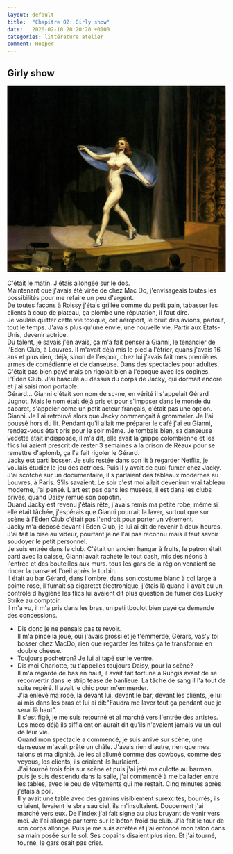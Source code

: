 ```yaml
---
layout: default
title:  "Chapitre 02: Girly show"
date:   2020-02-10 20:20:20 +0100
categories: littérature atelier
comment: Hooper
---
```


## Girly show

![Girly show](/assets/girly-show-hopper.jpg "Girly show - Edward Hopper.")



C'était le matin. J'étais allongée sur le dos.  
Maintenant que j'avais été virée de chez Mac Do, j'envisageais toutes les possibilités pour me refaire un peu d'argent.  
De toutes façons à Roissy j'étais grillée comme du petit pain, tabasser les clients à coup de plateau, ça plombe une réputation, il faut dire.  
Je voulais quitter cette vie toxique, cet aéroport, le bruit des avions, partout, tout le temps. J'avais plus qu'une envie, une nouvelle vie. Partir aux États-Unis, devenir actrice.  
Du talent, je savais j'en avais, ça m'a fait penser à Gianni, le tenancier de l'Eden Club, à Louvres. Il m'avait déjà mis le pied à l'étrier, quans j'avais 16 ans et plus rien, déjà, sinon de l'espoir, chez lui j'avais fait mes premières armes de comédienne et de danseuse. Dans des spectacles pour adultes.  
C'était pas bien payé mais on rigolait bien à l'époque avec les copines.  
L'Eden Club. J'ai basculé au dessus du corps de Jacky, qui dormait encore et j'ai saisi mon portable.  
Gérard... Gianni c'était son nom de sc-ne, en vérité il s'appelait Gérard Jugnot. Mais le nom était déjà pris et pour s'imposer dans le monde du cabaret, s'appeler come un petit acteur français, c'était pas une option.
Gianni. Je l'ai retrouvé alors que Jacky commençait à grommeler. Je l'ai poussé hors du lit. Pendant qu'il allait me préparer le café j'ai eu Gianni, rendez-vous était pris pour le soir même. Je tombais bien, sa danseuse vedette était indisposée, il m'a dit, elle avait la grippe colombienne et les flics lui aaient prescrit de rester 3 semaines à la prison de Réaux pour se remettre d'aplomb, ça l'a fait rigoler le Gérard.  
Jacky est parti bosser. Je suis restée dans son lit à regarder Netflix, je voulais étudier le jeu des actrices. Puis il y avait de quoi fumer chez Jacky. J'ai scotché sur un documentaire, il s parlaient des tableaux modernes au Louvres, à Paris. S'ils savaient. Le soir c'est moi allait devenirun vrai tableau moderne, j'ai pensé. L'art est pas dans les musées, il est dans les clubs privés, quand Daisy remue son popotin.  
Quand Jacky est revenu j'étais rête, j'avais remis ma petite robe, même si elle était tâchée, j'espérais que Gianni pourrait la laver, surtout que sur scène à l'Eden Club c'était pas l'endroit pour porter un vêtement.  
Jacky m'a déposé devant l'Eden Club, je lui ai dit de revenir à deux heures.  
J'ai fait la bise au videur, pourtant je ne l'ai pas reconnu mais il faut savoir soudoyer le petit personnel.  
Je suis entrée dans le club. C'était un ancien hangar à fruits, le patron était parti avec la caisse, Gianni avait racheté le tout cash, mis des néons à l'entrée et des bouteilles aux murs. tous les gars de la région venaient se rincer la panse et l'oeil après le turbin.  
Il était au bar Gérard, dans l'ombre, dans son costume blanc à col large à pointe rose, il fumait sa cigaretet électronique, j'étais là quand il avait eu un contrôle d'hygiène les flics lui avaient dit plus question de fumer des Lucky Strike au comptoir.  
Il m'a vu, il m'a pris dans les bras, un peti tboulot bien payé ça demande des concessions.  
- Dis donc je ne pensais pas te revoir.  
Il m'a pincé la joue, oui j'avais grossi et je t'emmerde, Gérars, vas'y toi bosser chez MacDo, rien que regarder les frites ça te transforme en double cheese.  
- Toujours pochetron? Je lui ai tapé sur le ventre.  
- Dis moi Charlotte, tu t'appelles toujours Daisy, pour la scène?  
Il m'a regardé de bas en haut, il avait fait fortune à Rungis avant de se reconvertir dans le strip tease de banlieue. La tâche de sang il l'a tout de suite repéré. Il avait le chic pour m'emmerder.  
J'ia enlevé ma robe, là devant lui, devant le bar, devant les clients, je lui ai mis dans les bras et lui ai dit:"Faudra me laver tout ça pendant que je serai là haut".  
Il s'est figé, je me suis retourné et ai marché vers l'entrée des artistes. Les mecs déjà ils sifflaient on aurait dit qu'ils n'avaient jamais vu un cul de leur vie.  
Quand mon spectacle a commencé, je suis arrivé sur scène, une danseuse m'avait prêté un châle. J'avais rien d'autre, rien que mes talons et ma dignité. Je les ai allumé comme des cowboys, comme des voyous, les clients, ils criaient ils hurlaient.  
J'ai tourné trois fois sur scène et puis j'ai jeté ma culotte au barman, puis je suis descendu dans la salle, j'ai commencé à me ballader entre les tables, avec le peu de vêtements qui me restait. Cinq minutes après j'étais à poil.  
Il y avait une table avec des gamins visiblement surexcités, bourrés, ils criaient, levaient le sbra sau ciel, ils m'insultaient. Doucement j'ai marché vers eux. De l'index j'ai fait signe au plus bruyant de venir vers moi. Je l'ai allongé par terre sur le béton froid du club. J'ia fait le tour de son corps allongé. Puis je me suis arrêtée et j'ai enfoncé mon talon dans sa main posée sur le sol. Ses copains disaient plus rien. Et j'ai tourné, tourné, le gars osait pas crier.  
